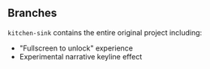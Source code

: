 ## Branches
`kitchen-sink` contains the entire original project including:
 - "Fullscreen to unlock" experience
 - Experimental narrative keyline effect
